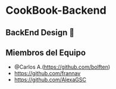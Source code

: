 # CookBook-Backend

## BackEnd Design &#x1F6A7; 

## Miembros del Equipo

- @Carlos A.(https://github.com/bolften)
- https://github.com/frannav
- https://github.com/AlexaGSC

